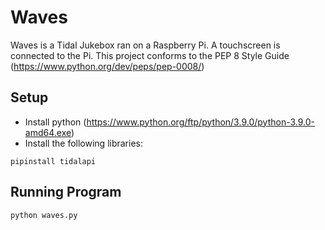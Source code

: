 # Waves
Waves is a Tidal Jukebox ran on a Raspberry Pi. A touchscreen is connected to the Pi.
This project conforms to the PEP 8 Style Guide (https://www.python.org/dev/peps/pep-0008/)
## Setup
- Install python (https://www.python.org/ftp/python/3.9.0/python-3.9.0-amd64.exe)
- Install the following libraries:
```
pipinstall tidalapi
```
## Running Program
```
python waves.py
```
